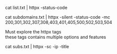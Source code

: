 cat   list.txt  |  httpx -status-code

 cat subdomains.txt | httpx -silent -status-code -mc 200,301,302,307,308,403,401,405,500,502,503,504


Must explore the httpx  tags  
these tags contains multiple options and features


cat subs.txt |  httpx  -sc -ip  -title